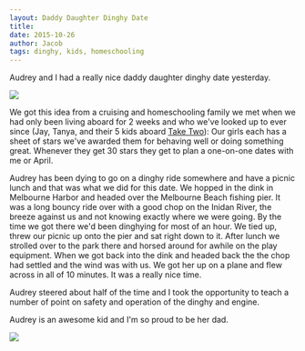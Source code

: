 ```yaml
---
layout: Daddy Daughter Dinghy Date
title:
date: 2015-10-26
author: Jacob
tags: dinghy, kids, homeschooling
---
```


Audrey and I had a really nice daddy daughter dinghy date yesterday. 

![](https://lh3.googleusercontent.com/-ho3F4JjP23Q/Vi7eLDJpnCI/AAAAAAAAGKQ/3brG9NfbsOk/s640/blogger-image--440905403.jpg)

We got this idea from a cruising and homeschooling family we met when we had only been living aboard for 2 weeks and who we've looked up to ever since (Jay, Tanya, and their 5 kids aboard [Take Two](http://www.taketwosailing.com/)):  Our girls each has a sheet of stars we've awarded them for behaving well or doing something great.  Whenever they get 30 stars they get to plan a one-on-one dates with me or April.  

Audrey has been dying to go on a dinghy ride somewhere and have a picnic lunch and that was what we did for this date.  We hopped in the dink in Melbourne Harbor and headed over the Melbourne Beach fishing pier.  It was a long bouncy ride over with a good chop on the Inidan River, the breeze against us and not knowing exactly where we were going.  By the time we got there we'd been dinghying for most of an hour.  We tied up, threw our picnic up onto the pier and sat right down to it.  After lunch we strolled over to the park there and horsed around for awhile on the play equipment.  When we got back into the dink and headed back the the chop had settled and the wind was with us.  We got her up on a plane and flew across in all of 10 minutes.  It was a really nice time.

Audrey steered about half of the time and I took the opportunity to teach a number of point on safety and operation of the dinghy and engine.

Audrey is an awesome kid and I'm so proud to be her dad.

![](http://lh3.googleusercontent.com/-Xa-vRs2uaSQ/Vi7eJnrxc3I/AAAAAAAAGKI/yBglhmh_134/s640/blogger-image--734228843.jpg)
